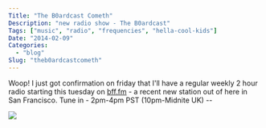 ```yaml
---
Title: "The B0ardcast Cometh"
Description: "new radio show - The B0ardcast"
Tags: ["music", "radio", "frequencies", "hella-cool-kids"]
Date: "2014-02-09"
Categories:
  - "blog"
Slug: "theb0ardcastcometh"
---
```


Woop! I just got confirmation on friday that I'll have a regular weekly 2 hour radio starting this tuesday on [bff.fm](http://bff.fm) - a recent new station out of here in San Francisco. Tune in - 2pm-4pm PST (10pm-Midnite UK) --

<img src="/static/img/b0ardcast.png">

